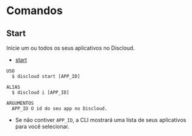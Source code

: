 # Comandos

## Start

Inicie um ou todos os seus aplicativos no Discloud.

- [start](#start)

```sh-session
USO
  $ discloud start [APP_ID]

ALIAS
  $ discloud i [APP_ID]

ARGUMENTOS
  APP_ID O id do seu app no ​​Discloud.
```

- Se não contiver `APP_ID`, a CLI mostrará uma lista de seus aplicativos para você selecionar.
